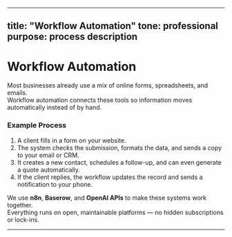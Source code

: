 
---
title: "Workflow Automation"
tone: professional
purpose: process description
---

# Workflow Automation

Most businesses already use a mix of online forms, spreadsheets, and emails.  
Workflow automation connects these tools so information moves automatically instead of by hand.

### Example Process
1. A client fills in a form on your website.  
2. The system checks the submission, formats the data, and sends a copy to your email or CRM.  
3. It creates a new contact, schedules a follow-up, and can even generate a quote automatically.  
4. If the client replies, the workflow updates the record and sends a notification to your phone.

We use **n8n**, **Baserow**, and **OpenAI APIs** to make these systems work together.  
Everything runs on open, maintainable platforms — no hidden subscriptions or lock-ins.

---
